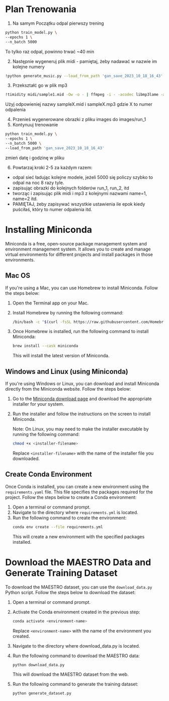 # Plan Trenowania


1. Na samym Początku odpal pierwszy trening
```bash
python train_model.py \
--epochs 1 \
--n_batch 5000
```
To tylko raz odpal, powinno trwać ~40 min

2. Następnie wygeneruj plik midi - pamiętaj, żeby nadawać w nazwie im kolejne numery
```bash
!python generate_music.py --load_from_path 'gan_save_2023_10_18_16_43' --name '1'
```
3. Przekształć go w plik mp3
```bash
!timidity midi/sample1.mid -Ow -o - | ffmpeg -i - -acodec libmp3lame -ab 64k midi/sample1.mp3
```
Użyj odpowieniej nazwy sampleX.mid i sampleX.mp3 gdzie X to numer odpalenia

4. Przenieś wygenerowane obrazki z pliku images do images/run_1 
5. Kontynuuj trenowanie
```bash
python train_model.py \
--epochs 1 \
--n_batch 5000 \
--load_from_path 'gan_save_2023_10_18_16_43'
```
zmień datę i godzinę w pliku

6. Powtarzaj kroki 2-5 za każdym razem:
- odpal sieć ładując kolejne modele, jeżeli 5000 się policzy szybko to odpal na noc 8 razy tyle. 
- zapisując obrazki do kolejnych folderów run_1, run_2, itd
- tworząc i zapisując plik midi i mp3 z kolejnymi nazwami name=1, name=2 itd.
- PAMIĘTAJ, żeby zapisywać wszystkie ustawienia ile epok kiedy puściłaś, który to numer odpalenia itd.

# Installing Miniconda
Miniconda is a free, open-source package management system and environment management system. It allows you to create and manage virtual environments for different projects and install packages in those environments.

## Mac OS
If you're using a Mac, you can use Homebrew to install Miniconda. Follow the steps below:

1. Open the Terminal app on your Mac.
2. Install Homebrew by running the following command:
   ```bash
   /bin/bash -c "$(curl -fsSL https://raw.githubusercontent.com/Homebrew/install/HEAD/install.sh)"
   ```
2. Once Homebrew is installed, run the following command to install Miniconda:

   ```bash
   brew install --cask miniconda
   ```
   This will install the latest version of Miniconda.

## Windows and Linux (using Miniconda)
If you're using Windows or Linux, you can download and install Miniconda directly from the Miniconda website. Follow the steps below:

1. Go to the [Miniconda download page](https://docs.conda.io/en/latest/miniconda.html) and download the appropriate installer for your system.

2. Run the installer and follow the instructions on the screen to install Miniconda.
   
   Note: On Linux, you may need to make the installer executable by running the following command:
   ```bash
   chmod +x <installer-filename>
   ```
   Replace `<installer-filename>` with the name of the installer file you downloaded.

## Create Conda Environment
Once Conda is installed, you can create a new environment using the `requirements.yaml` file. This file specifies the packages required for the project. Follow the steps below to create a Conda environment:

1. Open a terminal or command prompt.
2. Navigate to the directory where `requirements.yml` is located.
3. Run the following command to create the environment:
   ```bash
   conda env create --file requirements.yml
   ```
   This will create a new environment with the specified packages installed.

# Download the MAESTRO Data and Generate Training Dataset
To download the MAESTRO dataset, you can use the `download_data.py` Python script. Follow the steps below to download the dataset:

1. Open a terminal or command prompt.

2. Activate the Conda environment created in the previous step:

    ```bash
    conda activate <environment-name>
    ```
    Replace `<environment-name>` with the name of the environment you created.

3. Navigate to the directory where download_data.py is located.

4. Run the following command to download the MAESTRO data:

    ```bash
    python download_data.py
    ```
    This will download the MAESTRO dataset from the web.
5. Run the following command to generate the training dataset: 
    
   ```bash
   python generate_dataset.py
   ```

